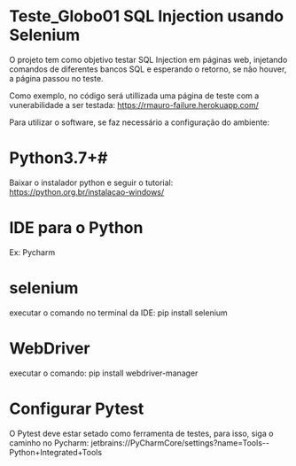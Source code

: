 # Teste_Globo01 SQL Injection usando Selenium
O projeto tem como objetivo testar SQL Injection em páginas web, injetando comandos de diferentes bancos SQL e esperando o retorno, se não houver, a página passou no teste.

Como exemplo, no código será utillizada uma página de teste com a vunerabilidade a ser testada: https://rmauro-failure.herokuapp.com/

Para utilizar o software, se faz necessário a configuração do ambiente:  

# Python3.7+#
Baixar o instalador python e seguir o tutorial:
https://python.org.br/instalacao-windows/

# IDE para o Python 
Ex: Pycharm

# selenium
executar o comando no terminal da IDE:
pip install selenium

# WebDriver
executar o comando:
pip install webdriver-manager

# Configurar Pytest
O Pytest deve estar setado como ferramenta de testes, para isso, siga o caminho no Pycharm:
jetbrains://PyCharmCore/settings?name=Tools--Python+Integrated+Tools
